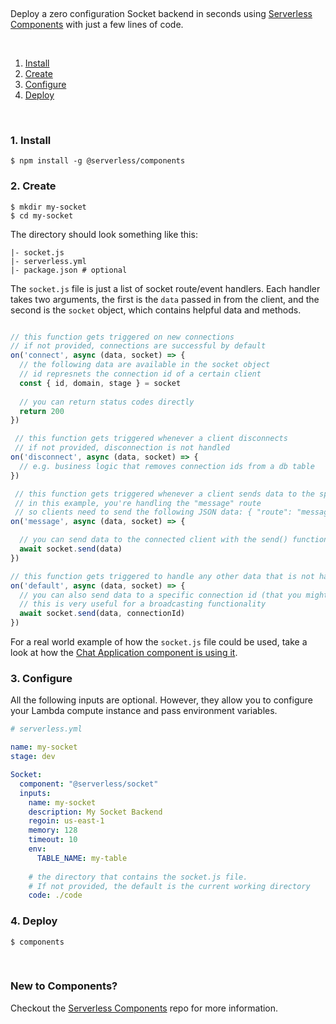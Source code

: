&nbsp;

Deploy a zero configuration Socket backend in seconds using [Serverless Components](https://github.com/serverless/components) with just a few lines of code.

&nbsp;

1. [Install](#1-install)
2. [Create](#2-create)
3. [Configure](#3-configure)
4. [Deploy](#4-deploy)

&nbsp;


### 1. Install

```console
$ npm install -g @serverless/components
```

### 2. Create

```console
$ mkdir my-socket
$ cd my-socket
```

The directory should look something like this:


```
|- socket.js
|- serverless.yml
|- package.json # optional
```
The `socket.js` file is just a list of socket route/event handlers. Each handler takes two arguments, the first is the `data` passed in from the client, and the second is the `socket` object, which contains helpful data and methods.

```js

// this function gets triggered on new connections
// if not provided, connections are successful by default
on('connect', async (data, socket) => {
  // the following data are available in the socket object
  // id represnets the connection id of a certain client
  const { id, domain, stage } = socket
  
  // you can return status codes directly
  return 200
})

 // this function gets triggered whenever a client disconnects
 // if not provided, disconnection is not handled
on('disconnect', async (data, socket) => {
  // e.g. business logic that removes connection ids from a db table
})

 // this function gets triggered whenever a client sends data to the specified route
 // in this example, you're handling the "message" route
 // so clients need to send the following JSON data: { "route": "message", "data": { "foo": "bar" } }
on('message', async (data, socket) => {

  // you can send data to the connected client with the send() function
  await socket.send(data)
})

// this function gets triggered to handle any other data that is not handled above
on('default', async (data, socket) => {
  // you can also send data to a specific connection id (that you might have saved in a table)
  // this is very useful for a broadcasting functionality
  await socket.send(data, connectionId)
})
```

For a real world example of how the `socket.js` file could be used, take a look at how the [Chat Application component is using it](https://github.com/serverless-components/ChatApp/blob/master/backend/socket.js).

### 3. Configure

All the following inputs are optional. However, they allow you to configure your Lambda compute instance and pass environment variables.

```yml
# serverless.yml

name: my-socket
stage: dev

Socket:
  component: "@serverless/socket"
  inputs:
    name: my-socket
    description: My Socket Backend
    regoin: us-east-1
    memory: 128
    timeout: 10
    env:
      TABLE_NAME: my-table
    
    # the directory that contains the socket.js file.
    # If not provided, the default is the current working directory
    code: ./code


```

### 4. Deploy

```console
$ components
```

&nbsp;

### New to Components?

Checkout the [Serverless Components](https://github.com/serverless/components) repo for more information.
